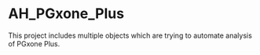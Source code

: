 # AH_PGxone_Plus
This project includes multiple objects which are trying to automate analysis of PGxone Plus. 
